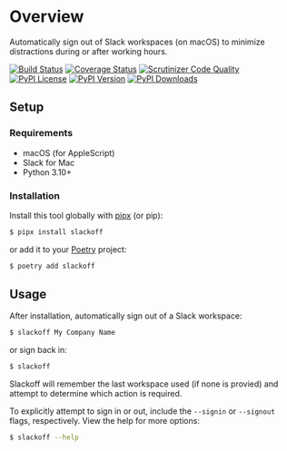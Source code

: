 # Overview

Automatically sign out of Slack workspaces (on macOS) to minimize distractions during or after working hours.

[![Build Status](https://img.shields.io/github/workflow/status/jacebrowning/slackoff/main)](https://github.com/jacebrowning/slackoff/actions)
[![Coverage Status](https://img.shields.io/codecov/c/gh/jacebrowning/slackoff)](https://codecov.io/gh/jacebrowning/slackoff)
[![Scrutinizer Code Quality](https://img.shields.io/scrutinizer/g/jacebrowning/slackoff.svg)](https://scrutinizer-ci.com/g/jacebrowning/slackoff)
[![PyPI License](https://img.shields.io/pypi/l/slackoff.svg)](https://pypi.org/project/slackoff)
[![PyPI Version](https://img.shields.io/pypi/v/slackoff.svg)](https://pypi.org/project/slackoff)
[![PyPI Downloads](https://img.shields.io/pypi/dm/slackoff.svg?color=orange)](https://pypistats.org/packages/slackoff)

## Setup

### Requirements

* macOS (for AppleScript)
* Slack for Mac
* Python 3.10+

### Installation

Install this tool globally with [pipx](https://pipxproject.github.io/pipx/) (or pip):

```sh
$ pipx install slackoff
```
or add it to your [Poetry](https://python-poetry.org/docs/) project:

```sh
$ poetry add slackoff
```

## Usage

After installation, automatically sign out of a Slack workspace:

```sh
$ slackoff My Company Name
```

or sign back in:

```sh
$ slackoff
```

Slackoff will remember the last workspace used (if none is provied) and attempt to determine which action is required.

To explicitly attempt to sign in or out, include the `--signin` or `--signout` flags, respectively. View the help for more options:

```sh
$ slackoff --help
```
